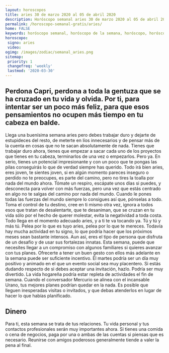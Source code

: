 ```yaml
---
layout: horoscopos
title: aries 30 de marzo 2020 al 05 de abril 2020 
description: Horóscopo semanal aries 30 de marzo 2020 al 05 de abril 2020. Perdona Capri, perdona a toda la gentuza que se ha cruzado en tu vida y olvida. Por ti, para intentar ser un poco más feliz, para que esos pensamientos no ocupen más tiempo en tu cabeza en balde.
permalink: /horoscopo-semanal-gratis/aries/
home: FALSE
keywords: horóscopo semanal, horóscopo de la semana, horóscopo, horóscopo gratis,horóscopos, horóscopo esperanza gracia, horoscopos aries la semana, horóscopos gratis, Tarot, Astrologia, Zodíaco, aries, horoscopo gratis, semanal
horoscopo:
 signo: aries
 video:  
ogimg: /images/zodiac/semanal_aries.png
sitemap:
 priority: 1
 changefreq: 'weekly'
 lastmod: '2020-03-30'
---
```




## Perdona Capri, perdona a toda la gentuza que se ha cruzado en tu vida y olvida. Por ti, para intentar ser un poco más feliz, para que esos pensamientos no ocupen más tiempo en tu cabeza en balde.

Llega una buenísima semana aries pero debes trabajar duro y dejarte de estupideces del resto, de meterte en líos innecesarios y de pensar más de la cuenta en cosas que no te sacan absolutamente de nada. Tienes que trabajar duro ahora, tienes que empezar a sacar cada uno de los proyectos que tienes en tu cabeza, terminarlos de una vez o empezarlos. Pero ya. En serio, tienes un potencial impresionante y con un poco que te pongas las pilas conseguirás lo que de verdad siempre has querido. Todo irá bien aries, eres joven, te sientes joven, si en algún momento pareces inseguro o perdido no te preocupes, es parte del camino, pero no tires la toalla por nada del mundo ahora. Tómate un respiro, escápate unos días si puedes, y desconecta para volver con más fuerzas, pero una vez que estás centrado en algo no te salgas del camino por nada del mundo. Cuando le pones todas las fuerzas del mundo siempre lo consigues así que, pónselas a todo. Toma el control de tu destino, cree en ti mismo otra vez, ignora a todos esos que tratan de desalentarte, que te desaniman, que se cruzan en tu vida sólo por el hecho de querer molestar, evita la negatividad a toda costa. Todo llega en el momento adecuado aries, y a ti te va tocando ya. Tú y tú y más tú. Pelea por lo que es tuyo aries, pelea por lo que te mereces.
Todavía hay mucha actividad en tu signo, lo que podría hacer que los próximos meses sean bastante intensos. Aun así, eres el tipo de persona que disfruta de un desafío y de usar sus fortalezas innatas. 
Esta semana, puede que necesites llegar a un compromiso con algunos familiares si quieres avanzar con tus planes. Ofrecerte a tener un buen gesto con ellos más adelante en la semana puede ser suficiente incentivo. 
El martes podría ser un día muy positivo y animado en el que un evento social sea muy placentero. Si estás dudando respecto de si debes aceptar una invitación, hazlo. Podría ser muy divertido.
La vida hogareña podría estar repleta de actividades el fin de semana. Cuando el conversador Mercurio se alinea con el incansable Urano, tus mejores planes podrían quedar en la nada. Es posible que lleguen inesperadas visitas o invitados, y que debas atenderlos en lugar de hacer lo que habías planificado.

## Dinero

Para ti, esta semana se trata de tus relaciones. Tu vida personal y tus contactos profesionales serán muy importantes ahora. Si tienes una comida o cena de negocios, paga por una o ambas de las cuentas si piensas que es necesario. Reunirse con amigos poderosos generalmente tiende a valer la pena al final.